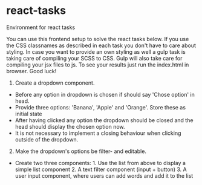 # react-tasks
Environment for react tasks

You can use this frontend setup to solve the react tasks below. If you use the CSS classnames as described in each task you don't have to care about styling. In case you want to provide an own styling as well a gulp task is taking care of compiling your SCSS to CSS.
Gulp will also take care for compiling your jsx files to js. To see your results just run the index.html in browser. Good luck!

1) Create a dropdown component.
- Before any option in dropdown is chosen if should say 'Chose option' in head.
- Provide three options: 'Banana', 'Apple' and 'Orange'. Store these as initial state
- After having clicked any option the dropdown should be closed and the head should display the chosen option now.
- It is not necessary to implement a closing behaviour when clicking outside of the dropdown.

2) Make the dropdown's options be filter- and editable.
- Create two three components: 1. Use the list from above to display a simple list component 2. A text filter component (input + button) 3. A user input component, where users can add words and add it to the list


